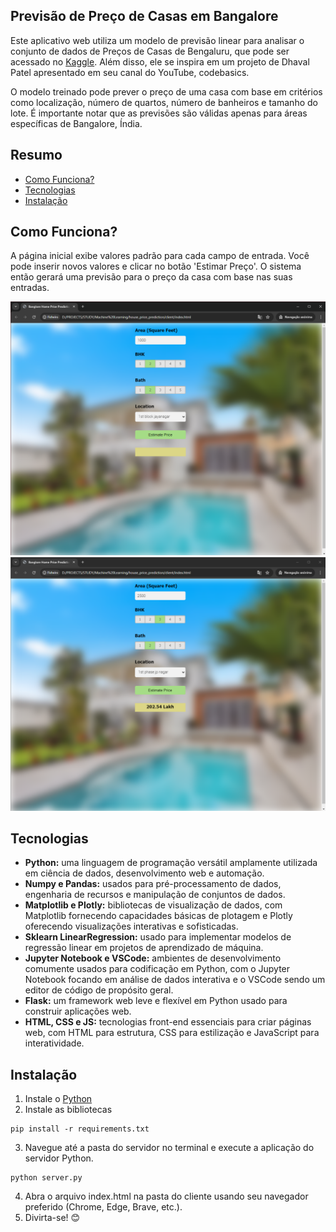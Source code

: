 ## Previsão de Preço de Casas em Bangalore

Este aplicativo web utiliza um modelo de previsão linear para analisar o conjunto de dados de Preços de Casas de Bengaluru, que pode ser acessado no [Kaggle](https://www.kaggle.com/datasets/amitabhajoy/bengaluru-house-price-data). Além disso, ele se inspira em um projeto de Dhaval Patel apresentado em seu canal do YouTube, codebasics.

O modelo treinado pode prever o preço de uma casa com base em critérios como localização, número de quartos, número de banheiros e tamanho do lote. É importante notar que as previsões são válidas apenas para áreas específicas de Bangalore, Índia.

## Resumo

- [Como Funciona?](#como-funciona)
- [Tecnologias](#tecnologias)
- [Instalação](#instalação)

## Como Funciona?

A página inicial exibe valores padrão para cada campo de entrada. Você pode inserir novos valores e clicar no botão 'Estimar Preço'. O sistema então gerará uma previsão para o preço da casa com base nas suas entradas.

![Página Inicial](/assets/home_page.png)
![Página Inicial com Previsão](/assets/home_page_prediction.png)

## Tecnologias

* **Python:** uma linguagem de programação versátil amplamente utilizada em ciência de dados, desenvolvimento web e automação.
* **Numpy e Pandas:** usados para pré-processamento de dados, engenharia de recursos e manipulação de conjuntos de dados.
* **Matplotlib e Plotly:** bibliotecas de visualização de dados, com Matplotlib fornecendo capacidades básicas de plotagem e Plotly oferecendo visualizações interativas e sofisticadas.
* **Sklearn LinearRegression:** usado para implementar modelos de regressão linear em projetos de aprendizado de máquina.
* **Jupyter Notebook e VSCode:** ambientes de desenvolvimento comumente usados para codificação em Python, com o Jupyter Notebook focando em análise de dados interativa e o VSCode sendo um editor de código de propósito geral.
* **Flask:** um framework web leve e flexível em Python usado para construir aplicações web.
* **HTML, CSS e JS:** tecnologias front-end essenciais para criar páginas web, com HTML para estrutura, CSS para estilização e JavaScript para interatividade.

## Instalação

1. Instale o [Python](https://www.python.org/)
2. Instale as bibliotecas
```
pip install -r requirements.txt
```
3. Navegue até a pasta do servidor no terminal e execute a aplicação do servidor Python.
```
python server.py
```
4. Abra o arquivo index.html na pasta do cliente usando seu navegador preferido (Chrome, Edge, Brave, etc.).
5. Divirta-se! 😊

